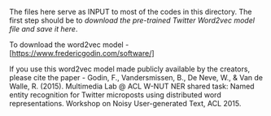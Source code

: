 The files here serve as INPUT to most of the codes in this directory. The first step should be to *download the pre-trained Twitter Word2vec model file and save it here*.

To download the word2vec model - [https://www.fredericgodin.com/software/]

If you use this word2vec model made publicly available by the creators, please cite the paper - Godin, F., Vandersmissen, B., De Neve, W., & Van de Walle, R. (2015). Multimedia Lab @ ACL W-NUT NER shared task: Named entity recognition for Twitter microposts using distributed word representations. Workshop on Noisy User-generated Text, ACL 2015.